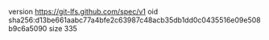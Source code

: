 version https://git-lfs.github.com/spec/v1
oid sha256:d13be661aabc77a4bfe2c63987c48acb35db1dd0c0435516e09e508b9c6a5090
size 335

